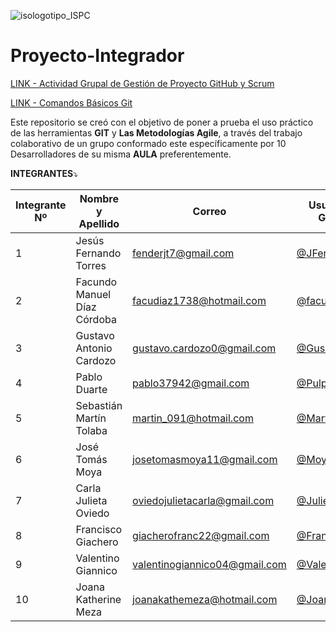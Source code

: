 ![isologotipo_ISPC](https://user-images.githubusercontent.com/95236196/176600098-ff53559d-993a-4a71-9131-1a2fd282fc89.png)


# **Proyecto-Integrador**

[LINK - Actividad Grupal de Gestión de Proyecto GitHub y Scrum](https://docs.google.com/document/u/2/d/e/2PACX-1vTecj7MGt5aLd4ibNmO90P4II0fp95asnwLAKM1twv-9dAkJIpqWc9rIe643ZInFJJLl85vaW_vr-IV/pub)

[LINK - Comandos Básicos Git](https://github.com/JFerT/proyecto-integrador/blob/main/TAREAS/comandosBasicosGit.md)

Este repositorio se creó con el objetivo de poner a prueba el uso práctico de las herramientas **GIT** y **Las Metodologías Agile**, a través del trabajo colaborativo de un grupo conformado este específicamente por 10 Desarrolladores de su misma **AULA** preferentemente.

**INTEGRANTES**:arrow_heading_down:

| Integrante Nº | Nombre y Apellido | Correo | Usuario de GitHub | Rol |
| --- | --- | --- | --- | --- |
1 | Jesús Fernando Torres | fenderjt7@gmail.com | [@JFerT](https://github.com/JFerT) | Scrum Master
2 | Facundo Manuel Díaz Córdoba | facudiaz1738@hotmail.com | [@facumd](https://github.com/facumd) | Developer |
3 | Gustavo Antonio Cardozo	| gustavo.cardozo0@gmail.com | [@GusCardozo](https://github.com/GusCardozo) | Developer |
4 | Pablo Duarte | pablo37942@gmail.com | [@PulpoI](https://github.com/PulpoI) | Developer |	
5 | Sebastián Martín Tolaba | martin_091@hotmail.com | [@Martin-91](https://github.com/Martin-91) |  Developer |
6 | José Tomás Moya	| josetomasmoya11@gmail.com | [@MoyaJoseDev](https://github.com/JulietaOviedo) | Developer |
7 | Carla Julieta Oviedo | oviedojulietacarla@gmail.com | [@JulietaOviedo](https://github.com/JulietaOviedo)	| Developer |
8 | Francisco Giachero | giacherofranc22@gmail.com | [@Frangia22](https://github.com/Frangia22) | Developer |
9 | Valentino Giannico	| valentinogiannico04@gmail.com | [@Valenn4](https://github.com/Valenn4) | Developer |
10 | Joana Katherine Meza	 |joanakathemeza@hotmail.com | [@Joanamezaok](https://github.com/Joanamezaok) | Developer |
